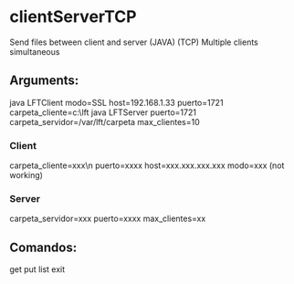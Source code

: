 # clientServerTCP
Send files between client and server (JAVA) (TCP)
Multiple clients simultaneous

## Arguments:
java LFTClient modo=SSL host=192.168.1.33 puerto=1721 carpeta_cliente=c:\lft
java LFTServer puerto=1721 carpeta_servidor=/var/lft/carpeta max_clientes=10

### Client
carpeta_cliente=xxx\n
puerto=xxxx
host=xxx.xxx.xxx.xxx
modo=xxx (not working)

### Server
carpeta_servidor=xxx
puerto=xxxx
max_clientes=xx

## Comandos:
get <file>
put <file>
list
exit
